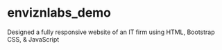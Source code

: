 # enviznlabs_demo
Designed a fully responsive website of an IT firm using HTML, Bootstrap CSS, &amp; JavaScript
